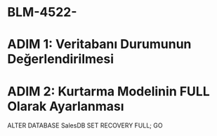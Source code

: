 # BLM-4522-
# ADIM 1: Veritabanı Durumunun Değerlendirilmesi
# ADIM 2: Kurtarma Modelinin FULL Olarak Ayarlanması
ALTER DATABASE SalesDB SET RECOVERY FULL;
GO

